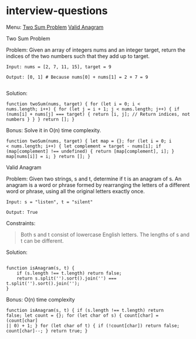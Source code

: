 # interview-questions

Menu:
[Two Sum Problem](#two-sum-problem)
[Valid Anagram](#valid-anagram)

Two Sum Problem

Problem:
Given an array of integers nums and an integer target, return the indices of the two numbers such that they add up to target.

<code>Input: nums = [2, 7, 11, 15], target = 9  
Output: [0, 1]  # Because nums[0] + nums[1] = 2 + 7 = 9  
</code>


Solution:

<code>function twoSum(nums, target) {
    for (let i = 0; i < nums.length; i++) {
        for (let j = i + 1; j < nums.length; j++) { 
            if (nums[i] + nums[j] === target) {
                return [i, j]; // Return indices, not numbers
            }
        }
    }
    return []; 
}
</code>

Bonus: Solve it in O(n) time complexity.

<code>function twoSum(nums, target) {
    let map = {}; 
    for (let i = 0; i < nums.length; i++) {
        let complement = target - nums[i]; 
        if (map[complement] !== undefined) {
            return [map[complement], i]; 
        }
        map[nums[i]] = i;
    }
    return []; 
    }
</code>

Valid Anagram

Problem:
Given two strings, s and t, determine if t is an anagram of s.
An anagram is a word or phrase formed by rearranging the letters of a different word or phrase, using all the original letters exactly once.

<code>Input: s = "listen", t = "silent"  
Output: True
</code>


Constraints:

> Both s and t consist of lowercase English letters.
> The lengths of s and t can be different.

Solution:

<code>
function isAnagram(s, t) {
    if (s.length !== t.length) return false;
    return s.split('').sort().join('') === t.split('').sort().join('');
}
</code>

 Bonus: O(n) time complexity 

<code>function isAnagram(s, t) {
    if (s.length !== t.length) return false; 
    let count = {}; 
    for (let char of s) {
        count[char] = (count[char] || 0) + 1;
    }
    for (let char of t) {
        if (!count[char]) return false; 
        count[char]--; 
    }
    return true; 
}
</code>
















